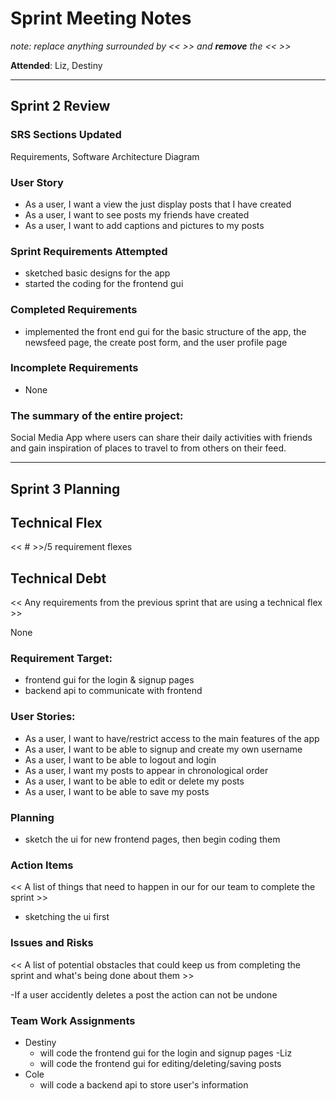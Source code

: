 # Sprint Meeting Notes

*note: replace anything surrounded by << >> and **remove** the << >>*

**Attended**: 
Liz, Destiny
***

## Sprint 2 Review



### SRS Sections Updated

Requirements, Software Architecture Diagram

###  User Story

- As a user, I want a view the just display posts that I have created
- As a user, I want to see posts my friends have created
- As a user, I want to add captions and pictures to my posts

### Sprint Requirements Attempted

- sketched basic designs for the app
- started the coding for the frontend gui

### Completed Requirements

- implemented the front end gui for the basic structure of the app, the newsfeed page, the create post form, and the user profile page

### Incomplete Requirements
- None

### The summary of the entire project:

Social Media App where users can share their daily activities with friends and gain inspiration of places to travel to from others on their feed.

***

## Sprint 3 Planning

## Technical Flex

<< # >>/5 requirement flexes

## Technical Debt

<< Any requirements from the previous sprint that are using a technical flex >>

None

### Requirement Target:

- frontend gui for the login & signup pages
- backend api to communicate with frontend 


### User Stories:

- As a user, I want to have/restrict access to the main features of the app
- As a user, I want to be able to signup and create my own username
- As a user, I want to be able to logout and login
- As a user, I want my posts to appear in chronological order 
- As a user, I want to be able to edit or delete my posts
- As a user, I want to be able to save my posts


### Planning

- sketch the ui for new frontend pages, then begin coding them

### Action Items

<< A list of things that need to happen in our for our team to complete the sprint >>
- sketching the ui first

### Issues and Risks

<< A list of potential obstacles that could keep us from completing the sprint and what's being done about them >>

-If a user accidently deletes a post the action can not be undone 


### Team Work Assignments

- Destiny
    - will code the frontend gui for the login and signup pages
-Liz
    - will code the frontend gui for editing/deleting/saving posts
- Cole
    - will code a backend api to store user's information